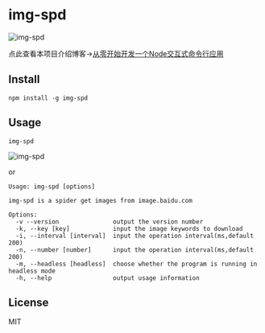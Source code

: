 # img-spd

![img-spd](https://github.com/tuobaye0711/img-spd/raw/master/img-spd.png)

点此查看本项目介绍博客→[从零开始开发一个Node交互式命令行应用](https://tuobaye.com/2018/12/03/%E4%BB%8E%E9%9B%B6%E5%BC%80%E5%A7%8B%E5%BC%80%E5%8F%91%E4%B8%80%E4%B8%AANode%E4%BA%A4%E4%BA%92%E5%BC%8F%E5%91%BD%E4%BB%A4%E8%A1%8C%E5%BA%94%E7%94%A8/)

## Install

```shell
npm install -g img-spd
```

## Usage

```shell
img-spd
```

![img-spd](https://github.com/tuobaye0711/img-spd/raw/master/img-spd.gif)

or

```shell
Usage: img-spd [options]

img-spd is a spider get images from image.baidu.com

Options:
  -v --version               output the version number
  -k, --key [key]            input the image keywords to download
  -i, --interval [interval]  input the operation interval(ms,default 200)
  -n, --number [number]      input the operation interval(ms,default 200)
  -m, --headless [headless]  choose whether the program is running in headless mode
  -h, --help                 output usage information
```

## License

MIT